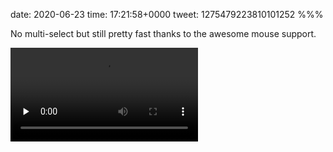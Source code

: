 date: 2020-06-23
time: 17:21:58+0000
tweet: 1275479223810101252
%%%

No multi-select but still pretty fast thanks to the awesome mouse support.

<video src="kH4I8xFQ2hBiNjrl.mp4" controls preload="none" />
